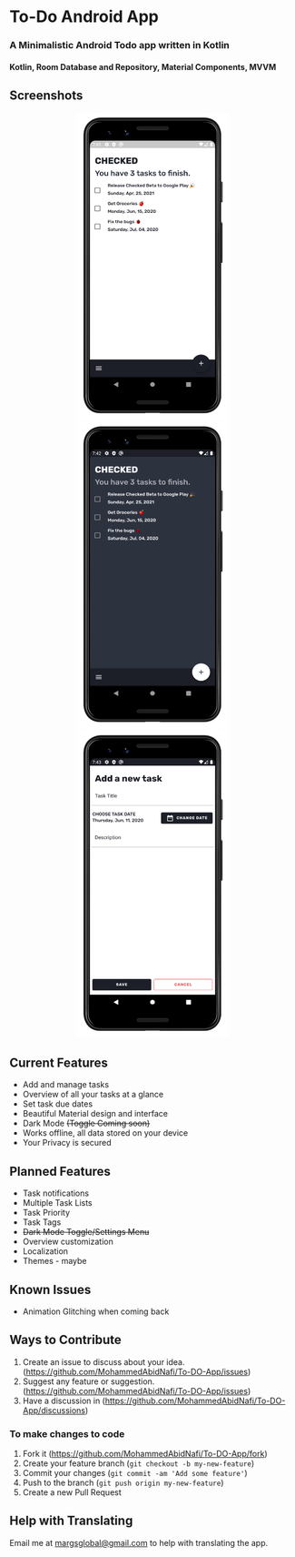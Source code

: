 # To-Do Android App
### A Minimalistic Android Todo app written in Kotlin
#### Kotlin, Room Database and Repository, Material Components, MVVM


Screenshots
---
<p align="center">
  <img src="src/Screenshots/ListScreen.png" width="270" alt="List/Home Screen">
  <img src="src/Screenshots/DarkMode.png" width="270" alt="List/Home Screen">
  <img src="src/Screenshots/AddTask.png" width="270" alt="List/Home Screen">
</p>


Current Features
---
* Add and manage tasks
* Overview of all your tasks at a glance
* Set task due dates 
* Beautiful Material design and interface
* Dark Mode <s>(Toggle Coming soon)</s>
* Works offline, all data stored on your device
* Your Privacy is secured


Planned Features
---
* Task notifications
* Multiple Task Lists
* Task Priority
* Task Tags
* <s>Dark Mode Toggle/Settings Menu</s>
* Overview customization
* Localization
* Themes - maybe

Known Issues
---
* Animation Glitching when coming back

## Ways to Contribute 
1. Create an issue to discuss about your idea.(https://github.com/MohammedAbidNafi/To-DO-App/issues)
2. Suggest any feature or suggestion.(https://github.com/MohammedAbidNafi/To-DO-App/issues)
3. Have a discussion in (https://github.com/MohammedAbidNafi/To-DO-App/discussions)

### To make changes to code

1. Fork it (https://github.com/MohammedAbidNafi/To-DO-App/fork)
2. Create your feature branch (`git checkout -b my-new-feature`)
3. Commit your changes (`git commit -am 'Add some feature'`)
4. Push to the branch (`git push origin my-new-feature`)
5. Create a new Pull Request

Help with Translating
---
Email me at margsglobal@gmail.com to help with translating the app.

